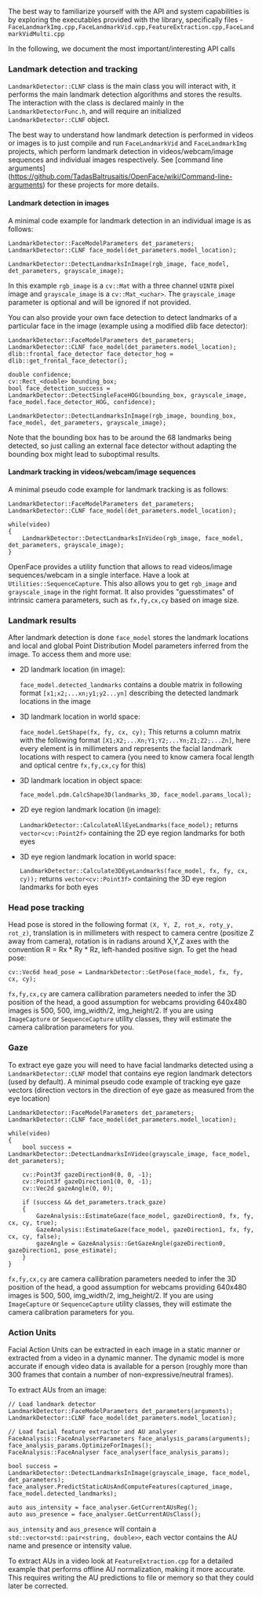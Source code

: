 The best way to familiarize yourself with the API and system capabilities is by exploring the executables provided with the library, specifically files - `FaceLandmarkImg.cpp,FaceLandmarkVid.cpp,FeatureExtraction.cpp,FaceLandmarkVidMulti.cpp`

In the following, we document the most important/interesting API calls

### Landmark detection and tracking

`LandmarkDetector::CLNF` class is the main class you will interact with, it performs the main landmark detection algorithms and stores the results. The interaction with the class is declared mainly in the `LandmarkDetectorFunc.h`, and will require an initialized `LandmarkDetector::CLNF` object. 

The best way to understand how landmark detection is performed in videos or images is to just compile and run `FaceLandmarkVid` and `FaceLandmarkImg` projects, which perform landmark detection in videos/webcam/image sequences and individual images respectively. See [command line arguments] (https://github.com/TadasBaltrusaitis/OpenFace/wiki/Command-line-arguments) for these projects for more details.

#### Landmark detection in images

A minimal code example for landmark detection in an individual image is as follows:

    LandmarkDetector::FaceModelParameters det_parameters;
    LandmarkDetector::CLNF face_model(det_parameters.model_location);
    
    LandmarkDetector::DetectLandmarksInImage(rgb_image, face_model, det_parameters, grayscale_image);

In this example `rgb_image` is a `cv::Mat` with a three channel `UINT8` pixel image and `grayscale_image` is a `cv::Mat_<uchar>`. The `grayscale_image` parameter is optional and will be ignored if not provided. 

You can also provide your own face detection to detect landmarks of a particular face in the image (example using a modified dlib face detector):

    LandmarkDetector::FaceModelParameters det_parameters;
    LandmarkDetector::CLNF face_model(det_parameters.model_location);
	dlib::frontal_face_detector face_detector_hog = dlib::get_frontal_face_detector();

    double confidence;
    cv::Rect_<double> bounding_box;
    bool face_detection_success = LandmarkDetector::DetectSingleFaceHOG(bounding_box, grayscale_image, face_model.face_detector_HOG, confidence);

    LandmarkDetector::DetectLandmarksInImage(rgb_image, bounding_box, face_model, det_parameters, grayscale_image);

Note that the bounding box has to be around the 68 landmarks being detected, so just calling an external face detector without adapting the bounding box might lead to suboptimal results.
	
#### Landmark tracking in videos/webcam/image sequences

A minimal pseudo code example for landmark tracking is as follows:

    LandmarkDetector::FaceModelParameters det_parameters;
    LandmarkDetector::CLNF face_model(det_parameters.model_location);	

    while(video)
    {
        LandmarkDetector::DetectLandmarksInVideo(rgb_image, face_model, det_parameters, grayscale_image);
    }

OpenFace provides a utility function that allows to read videos/image sequences/webcam in a single interface. Have a look at `Utilities::SequenceCapture`. This also allows you to get `rgb_image` and `grayscale_image` in the right format. It also provides "guesstimates" of intrinsic camera parameters, such as `fx,fy,cx,cy` based on image size.
	
### Landmark results	
	
After landmark detection is done `face_model` stores the landmark locations and local and global Point Distribution Model parameters inferred from the image. To access them and more use:

- 2D landmark location (in image):

   `face_model.detected_landmarks` contains a double matrix in following format `[x1;x2;...xn;y1;y2...yn]` describing the detected landmark locations in the image
- 3D landmark location in world space:

	`face_model.GetShape(fx, fy, cx, cy);` This returns a column matrix with the following format `[X1;X2;...Xn;Y1;Y2;...Yn;Z1;Z2;...Zn]`, here every element is in millimeters and represents the facial landmark locations with respect to camera (you need to know camera focal length and optical centre `fx,fy,cx,cy` for this)
- 3D landmark location in object space:

	`face_model.pdm.CalcShape3D(landmarks_3D, face_model.params_local);`

- 2D eye region landmark location (in image):

	`LandmarkDetector::CalculateAllEyeLandmarks(face_model);` returns `vector<cv::Point2f>` containing the 2D eye region landmarks for both eyes
	
- 3D eye region landmark location in world space:	

	`LandmarkDetector::Calculate3DEyeLandmarks(face_model, fx, fy, cx, cy));` returns `vector<cv::Point3f>` containing the 3D eye region landmarks for both eyes

### Head pose tracking

Head pose is stored in the following format `(X, Y, Z, rot_x, roty_y, rot_z)`,  translation is in millimeters with respect to camera centre (positize Z away from camera), rotation is in radians around X,Y,Z axes with the convention R = Rx * Ry * Rz, left-handed positive sign. To get the head pose:
    
    cv::Vec6d head_pose = LandmarkDetector::GetPose(face_model, fx, fy, cx, cy);

`fx,fy,cx,cy` are camera callibration parameters needed to infer the 3D position of the head, a good assumption for webcams providing 640x480 images is 500, 500, img_width/2, img_height/2. If you are using `ImageCapture` or `SequenceCapture` utility classes, they will estimate the camera calibration parameters for you.

### Gaze

To extract eye gaze you will need to have facial landmarks detected using a `LandmarkDetector::CLNF` model that contains eye region landmark detectors (used by default). 
A minimal pseudo code example of tracking eye gaze vectors (direction vectors in the direction of eye gaze as measured from the eye location)

    LandmarkDetector::FaceModelParameters det_parameters;
    LandmarkDetector::CLNF face_model(det_parameters.model_location);	

    while(video)
    {
        bool success = LandmarkDetector::DetectLandmarksInVideo(grayscale_image, face_model, det_parameters);
				
        cv::Point3f gazeDirection0(0, 0, -1);
        cv::Point3f gazeDirection1(0, 0, -1);
		cv::Vec2d gazeAngle(0, 0);

        if (success && det_parameters.track_gaze)
        {
            GazeAnalysis::EstimateGaze(face_model, gazeDirection0, fx, fy, cx, cy, true);
            GazeAnalysis::EstimateGaze(face_model, gazeDirection1, fx, fy, cx, cy, false);
			gazeAngle = GazeAnalysis::GetGazeAngle(gazeDirection0, gazeDirection1, pose_estimate);
        }
    }

`fx,fy,cx,cy` are camera callibration parameters needed to infer the 3D position of the head, a good assumption for webcams providing 640x480 images is 500, 500, img_width/2, img_height/2. If you are using `ImageCapture` or `SequenceCapture` utility classes, they will estimate the camera calibration parameters for you.
	
### Action Units

Facial Action Units can be extracted in each image in a static manner or extracted from a video in a dynamic manner. The dynamic model is more accurate if enough video data is available for a person (roughly more than 300 frames that contain a number of non-expressive/neutral frames). 

To extract AUs from an image:

    // Load landmark detector
    LandmarkDetector::FaceModelParameters det_parameters(arguments);
    LandmarkDetector::CLNF face_model(det_parameters.model_location);
    
    // Load facial feature extractor and AU analyser
    FaceAnalysis::FaceAnalyserParameters face_analysis_params(arguments);
	face_analysis_params.OptimizeForImages();	
    FaceAnalysis::FaceAnalyser face_analyser(face_analysis_params);

    bool success = LandmarkDetector::DetectLandmarksInImage(grayscale_image, face_model, det_parameters);
    face_analyser.PredictStaticAUsAndComputeFeatures(captured_image, face_model.detected_landmarks);

	auto aus_intensity = face_analyser.GetCurrentAUsReg();
	auto aus_presence = face_analyser.GetCurrentAUsClass();
	
`aus_intensity` and `aus_presence` will contain a `std::vector<std::pair<string, double>>`, each vector contains the AU name and presence or intensity value.

To extract AUs in a video look at `FeatureExtraction.cpp` for a detailed example that performs offline AU normalization, making it more accurate. This requires writing the AU predictions to file or memory so that they could later be corrected. 